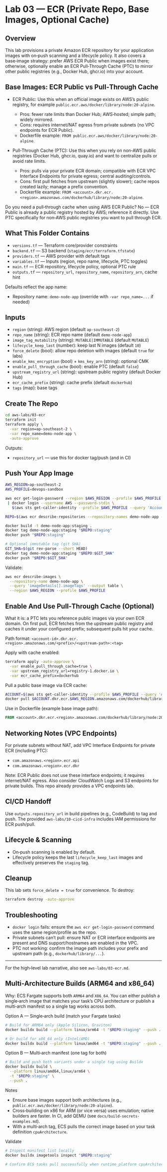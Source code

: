 # Lab 03 — ECR (Private Repo, Base Images, Optional Cache)

## Overview

This lab provisions a private Amazon ECR repository for your application images with on‑push scanning and a lifecycle policy. It also covers a base‑image strategy: prefer AWS ECR Public when images exist there; otherwise, optionally enable an ECR Pull‑Through Cache (PTC) to mirror other public registries (e.g., Docker Hub, ghcr.io) into your account.

## Base Images: ECR Public vs Pull‑Through Cache

- ECR Public: Use this when an official image exists on AWS’s public registry, for example `public.ecr.aws/docker/library/node:20-alpine`.
  - Pros: fewer rate limits than Docker Hub; AWS‑hosted; simple path; widely mirrored.
  - Cons: requires internet/NAT egress from private subnets (no VPC endpoints for ECR Public).
  - Dockerfile example: `FROM public.ecr.aws/docker/library/node:20-alpine`.

- Pull‑Through Cache (PTC): Use this when you rely on non‑AWS public registries (Docker Hub, ghcr.io, quay.io) and want to centralize pulls or avoid rate limits.
  - Pros: pulls via your private ECR domain; compatible with ECR VPC Interface Endpoints for private egress; central auditing/controls.
  - Cons: first pull fetches from upstream (slightly slower); cache repos created lazily; manage a prefix convention.
  - Dockerfile example: `FROM <account>.dkr.ecr.<region>.amazonaws.com/dockerhub/library/node:20-alpine`.

Do you need a pull‑through cache when using AWS ECR Public? No — ECR Public is already a public registry hosted by AWS; reference it directly. Use PTC specifically for non‑AWS public registries you want to pull through ECR.

## What This Folder Contains

- `versions.tf` — Terraform core/provider constraints
- `backend.tf` — S3 backend (`staging/ecr/terraform.tfstate`)
- `providers.tf` — AWS provider with default tags
- `variables.tf` — Inputs (region, repo name, lifecycle, PTC toggles)
- `main.tf` — ECR repository, lifecycle policy, optional PTC rule
- `outputs.tf` — `repository_url`, `repository_name`, `repository_arn`, cache hint

Defaults reflect the app name:

- Repository name: `demo-node-app` (override with `-var repo_name=...` if needed)

## Inputs

- `region` (string): AWS region (default `ap-southeast-2`)
- `repo_name` (string): ECR repo name (default `demo-node-app`)
- `image_tag_mutability` (string): `MUTABLE|IMMUTABLE` (default `MUTABLE`)
- `lifecycle_keep_last` (number): keep last N images (default `10`)
- `force_delete` (bool): allow repo deletion with images (default `true` for labs)
- `enable_kms_encryption` (bool) + `kms_key_arn` (string): optional CMK
- `enable_pull_through_cache` (bool): enable PTC (default `false`)
- `upstream_registry_url` (string): upstream public registry (default Docker Hub)
- `ecr_cache_prefix` (string): cache prefix (default `dockerhub`)
- `tags` (map): base tags

## Create The Repo

```bash
cd aws-labs/03-ecr
terraform init
terraform apply \
  -var region=ap-southeast-2 \
  -var repo_name=demo-node-app \
  -auto-approve
```

Outputs:

- `repository_url` — use this for docker tag/push (and in CI)

## Push Your App Image

```bash
AWS_REGION=ap-southeast-2
AWS_PROFILE=devops-sandbox

aws ecr get-login-password --region $AWS_REGION --profile $AWS_PROFILE \
 | docker login --username AWS --password-stdin \
   $(aws sts get-caller-identity --profile $AWS_PROFILE --query 'Account' --output text).dkr.ecr.$AWS_REGION.amazonaws.com

REPO=$(aws ecr describe-repositories --repository-names demo-node-app --profile $AWS_PROFILE --region $AWS_REGION --query 'repositories[0].repositoryUri' --output text)

docker build -t demo-node-app:staging .
docker tag demo-node-app:staging "$REPO:staging"
docker push "$REPO:staging"

# Optional immutable tag (git SHA)
GIT_SHA=$(git rev-parse --short HEAD)
docker tag demo-node-app:staging "$REPO:$GIT_SHA"
docker push "$REPO:$GIT_SHA"
```

Validate:

```bash
aws ecr describe-images \
  --repository-name demo-node-app \
  --query 'imageDetails[].imageTags' --output table \
  --region $AWS_REGION --profile $AWS_PROFILE
```

## Enable And Use Pull‑Through Cache (Optional)

What it is: a PTC lets you reference public images via your own ECR domain. On first pull, ECR fetches from the upstream public registry and caches it under your configured prefix; subsequent pulls hit your cache.

Path format: `<account-id>.dkr.ecr.<region>.amazonaws.com/<prefix>/<upstream-path>:<tag>`

Apply with cache enabled:

```bash
terraform apply -auto-approve \
  -var enable_pull_through_cache=true \
  -var upstream_registry_url=registry-1.docker.io \
  -var ecr_cache_prefix=dockerhub
```

Pull a public base image via ECR cache:

```bash
ACCOUNT=$(aws sts get-caller-identity --profile $AWS_PROFILE --query 'Account' --output text)
docker pull $ACCOUNT.dkr.ecr.$AWS_REGION.amazonaws.com/dockerhub/library/node:20-alpine
```

Use in Dockerfile (example base image path):

```dockerfile
FROM <account>.dkr.ecr.<region>.amazonaws.com/dockerhub/library/node:20-alpine
```

## Networking Notes (VPC Endpoints)

For private subnets without NAT, add VPC Interface Endpoints for private ECR (including PTC):

- `com.amazonaws.<region>.ecr.api`
- `com.amazonaws.<region>.ecr.dkr`

Note: ECR Public does not use these interface endpoints; it requires internet/NAT egress. Also consider CloudWatch Logs and S3 endpoints for private builds. This repo already provides a VPC endpoints lab.

## CI/CD Handoff

Use `outputs.repository_url` in build pipelines (e.g., CodeBuild) to tag and push. The provided `aws-labs/10-cicd-infra` includes IAM permissions for ECR push/pull.

## Lifecycle & Scanning

- On‑push scanning is enabled by default.
- Lifecycle policy keeps the last `lifecycle_keep_last` images and effectively preserves the `staging` tag.

## Cleanup

This lab sets `force_delete = true` for convenience. To destroy:

```bash
terraform destroy -auto-approve
```

## Troubleshooting

- `docker login` fails: ensure the `aws ecr get-login-password` command uses the same region/profile as the repo.
- Private subnets can’t pull: ensure NAT or ECR interface endpoints are present and DNS support/hostnames are enabled in the VPC.
- PTC not working: confirm the image path includes your prefix and upstream path (e.g., `dockerhub/library/...`).

---

For the high‑level lab narrative, also see `aws-labs/03-ecr.md`.

## Multi‑Architecture Builds (ARM64 and x86_64)

Why: ECS Fargate supports both `ARM64` and `X86_64`. You can either publish a single‑arch image that matches your task’s CPU architecture or publish a multi‑arch manifest so a single tag works across both.

Option A — Single‑arch build (match your Fargate tasks)

```bash
# Build for ARM64 only (Apple Silicon, Graviton)
docker buildx build --platform linux/arm64 -t "$REPO:staging" --push .

# Or build for x86_64 only (Intel/AMD)
docker buildx build --platform linux/amd64 -t "$REPO:staging" --push .
```

Option B — Multi‑arch manifest (one tag for both)

```bash
# Build and push both variants under a single tag using Buildx
docker buildx build \
  --platform linux/amd64,linux/arm64 \
  -t "$REPO:staging" \
  --push .
```

Notes

- Ensure base images support both architectures (e.g., `public.ecr.aws/docker/library/node:20-alpine`).
- Cross‑building on x86 for ARM (or vice versa) uses emulation; native builders are faster. In CI, add QEMU (see `docs/build-secrets-examples.md`).
- With a multi‑arch tag, ECS pulls the correct image based on your task definition `cpuArchitecture`.

Validate

```bash
# Inspect manifest list locally
docker buildx imagetools inspect "$REPO:staging"

# Confirm ECS tasks pull successfully when runtime_platform cpuArchitecture matches
```

